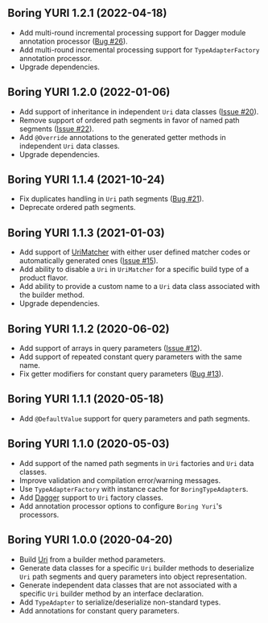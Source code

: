 ## Boring YURI 1.2.1 (2022-04-18)
* Add multi-round incremental processing support for Dagger module annotation processor ([Bug #26](https://github.com/anton-novikau/boringYURI/issues/26)).
* Add multi-round incremental processing support for `TypeAdapterFactory` annotation processor.
* Upgrade dependencies.

## Boring YURI 1.2.0 (2022-01-06)
* Add support of inheritance in independent `Uri` data classes ([Issue #20](https://github.com/anton-novikau/boringYURI/issues/20)).
* Remove support of ordered path segments in favor of named path segments ([Issue #22](https://github.com/anton-novikau/boringYURI/issues/22)).
* Add `@Override` annotations to the generated getter methods in independent `Uri` data classes.
* Upgrade dependencies.

## Boring YURI 1.1.4 (2021-10-24)

* Fix duplicates handling in `Uri` path segments ([Bug #21](https://github.com/anton-novikau/boringYURI/issues/21)).
* Deprecate ordered path segments.

## Boring YURI 1.1.3 (2021-01-03)

* Add support of [UriMatcher][3] with either user defined matcher codes or automatically generated
  ones ([Issue #15](https://github.com/anton-novikau/boringYURI/issues/15)).
* Add ability to disable a `Uri` in `UriMatcher` for a specific build type of a product flavor.
* Add ability to provide a custom name to a `Uri` data class associated with the builder method.
* Upgrade dependencies.

## Boring YURI 1.1.2 (2020-06-02)

* Add support of arrays in query parameters ([Issue #12](https://github.com/anton-novikau/boringYURI/issues/12)).
* Add support of repeated constant query parameters with the same name.
* Fix getter modifiers for constant query parameters ([Bug #13](https://github.com/anton-novikau/boringYURI/issues/13)).

## Boring YURI 1.1.1 (2020-05-18)

* Add `@DefaultValue` support for query parameters and path segments. 

## Boring YURI 1.1.0 (2020-05-03)

* Add support of the named path segments in `Uri` factories and `Uri` data classes.
* Improve validation and compilation error/warning messages.
* Use `TypeAdapterFactory` with instance cache for `BoringTypeAdapter`s.
* Add [Dagger][2] support to `Uri` factory classes.
* Add annotation processor options to configure `Boring Yuri`'s processors. 

## Boring YURI 1.0.0 (2020-04-20)

* Build [Uri][1] from a builder method parameters.
* Generate data classes for a specific `Uri` builder methods to deserialize `Uri` path segments
  and query parameters into object representation.
* Generate independent data classes that are not associated with a specific `Uri` builder method
  by an interface declaration.
* Add `TypeAdapter` to serialize/deserialize non-standard types.
* Add annotations for constant query parameters.

[1]: https://developer.android.com/reference/android/net/Uri
[2]: https://github.com/google/dagger/
[3]: https://developer.android.com/reference/android/content/UriMatcher
